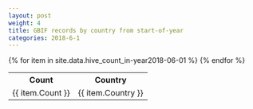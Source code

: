 ```yaml
---
layout: post
weight: 4
title: GBIF records by country from start-of-year
categories: 2018-6-1
---
```

<table>
	<tr>
		<th>Count</th>
		<th>Country</th>
	</tr>
{% for item in site.data.hive_count_in-year2018-06-01 %}
	<tr>
		<td>{{ item.Count }}</td>
		<td>{{ item.Country }}</td>
	</tr>
                     {% endfor %}
</table>